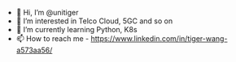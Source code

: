 - 👋 Hi, I’m @unitiger
- 👀 I’m interested in Telco Cloud, 5GC and so on
- 🌱 I’m currently learning Python, K8s
- 📫 How to reach me - https://www.linkedin.com/in/tiger-wang-a573aa56/

<!---
unitiger/unitiger is a ✨ special ✨ repository because its `README.md` (this file) appears on your GitHub profile.
You can click the Preview link to take a look at your changes.
--->
